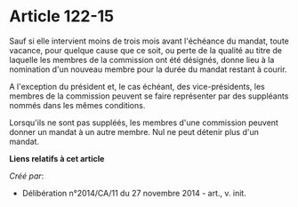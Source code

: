 # Article 122-15

Sauf si elle intervient moins de trois mois avant l'échéance du mandat, toute vacance, pour quelque cause que ce soit, ou
perte de la qualité au titre de laquelle les membres de la commission ont été désignés, donne lieu à la nomination d'un
nouveau membre pour la durée du mandat restant à courir.

A l'exception du président et, le cas échéant, des vice-présidents, les membres de la commission peuvent se faire représenter
par des suppléants nommés dans les mêmes conditions.

Lorsqu'ils ne sont pas suppléés, les membres d'une commission peuvent donner un mandat à un autre membre. Nul ne peut détenir
plus d'un mandat.

**Liens relatifs à cet article**

_Créé par_:

  - Délibération n°2014/CA/11 du 27 novembre 2014 - art., v. init.
